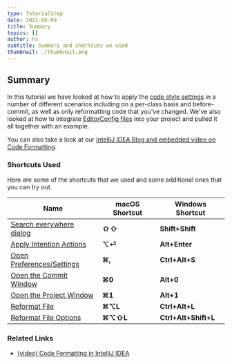 ```yaml
---
type: TutorialStep
date: 2021-06-09
title: Summary
topics: []
author: hs
subtitle: Summary and shortcuts we used
thumbnail: ./thumbnail.png
---
```


## Summary
In this tutorial we have looked at how to apply the [code style settings](https://www.jetbrains.com/help/idea/configuring-code-style.html) in a number of different scenarios including on a per-class basis and before-commit, as well as only reformatting code that you've changed. We've also looked at how to integrate [EditorConfig files](https://editorconfig.org/) into your project and pulled it all together with an example. 

You can also take a look at our [IntelliJ IDEA Blog and embedded video on Code Formatting](https://blog.jetbrains.com/idea/2020/06/code-formatting/).

### Shortcuts Used
Here are some of the shortcuts that we used and some additional ones that you can try out. 

| Name                                                                                                          | macOS Shortcut | Windows Shortcut     |
|---------------------------------------------------------------------------------------------------------------|----------------|----------------------|
| [Search everywhere dialog](https://www.jetbrains.com/help/idea/searching-everywhere.html)                     | **⇧⇧**         | **Shift+Shift**      |
| [Apply Intention Actions](https://www.jetbrains.com/help/idea/intention-actions.html#apply-intention-actions) | **⌥⏎**         | **Alt+Enter**        |
| [Open Preferences/Settings](https://www.jetbrains.com/help/idea/configure-project-settings.html)              | **⌘,**         | **Ctrl+Alt+S**       |
| [Open the Commit Window](https://www.jetbrains.com/help/idea/commit-and-push-changes.html#commit)             | **⌘0**         | **Alt+0**            |
| [Open the Project Window](https://www.jetbrains.com/help/idea/project-tool-window.html)                       | **⌘1**         | **Alt+1**            |
| [Reformat File](https://www.jetbrains.com/help/idea/reformat-and-rearrange-code.html#reformat_code)           | **⌘⌥L**        | **Ctrl+Alt+L**       |
| [Reformat File Options](https://www.jetbrains.com/help/idea/reformat-and-rearrange-code.html#reformat_file)   | **⌘⌥⇧L**       | **Ctrl+Alt+Shift+L** |

### Related Links
- [(video) Code Formatting in IntelliJ IDEA](https://www.youtube.com/watch?v=vjVWjocENLg)

